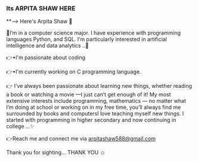 ### Its ARPITA SHAW HERE 


**--> Here's Arpita Shaw 👋

   🔸I’m in  a computer science major. I have experience with programming languages   Python, and SQL. I’m particularly interested in artificial intelligence and data analytics ..🔸





👉•I'm passionate about coding 

👉•I'm currently working on C programming language.

👉 I’ve always been passionate about learning new things, whether reading a book or watching a movie —I just can’t get enough of it! My most extensive interests include programming, mathematics — no matter what I’m doing at school or working on in my free time, you’ll always find me surrounded by books and computersI love teaching myself new things. I started with programming in higher secondary and now continuing in college ...✨

👉Reach me and connect me via 
arpitashaw588@gmail.com

Thank you for sighting...
THANK YOU ☺️


